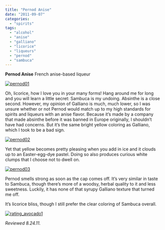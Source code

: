 ```yaml
---
title: "Pernod Anise"
date: "2011-09-07"
categories: 
  - "spirits"
tags: 
  - "alcohol"
  - "anise"
  - "galliano"
  - "licorice"
  - "liqueurs"
  - "pernod"
  - "sambuca"
---
```


**Pernod Anise** French anise-based liqueur

[![](http://s3.amazonaws.com/thegourmez-wpmedia/2011/09/pernod01.jpg "pernod01")](http://s3.amazonaws.com/thegourmez-wpmedia/2011/09/pernod01.jpg)

Oh, licorice, how I love you in your many forms! Hang around me for long and you will learn a little secret: Sambuca is my undoing. Absinthe is a close second. However, my opinion of Galliano is much, much lower, so I was unsure whether or not Pernod would match up to my high standards for spirits and liqueurs with an anise flavor. Because it’s made by a company that made absinthe before it was banned in Europe originally, I shouldn’t have had concerns. But it’s the same bright yellow coloring as Galliano, which I took to be a bad sign.

[![](http://s3.amazonaws.com/thegourmez-wpmedia/2011/09/pernod02.jpg "pernod02")](http://s3.amazonaws.com/thegourmez-wpmedia/2011/09/pernod02.jpg)

Yet that yellow becomes pretty pleasing when you add in ice and it clouds up to an Easter-egg-dye pastel. Doing so also produces curious white clumps that I choose not to dwell on.

[![](http://s3.amazonaws.com/thegourmez-wpmedia/2011/09/pernod03.jpg "pernod03")](http://s3.amazonaws.com/thegourmez-wpmedia/2011/09/pernod03.jpg)

Pernod smells strong as soon as the cap comes off. It’s very similar in taste to Sambuca, though there’s more of a woodsy, herbal quality to it and less sweetness. Luckily, it has none of that syrupy Galliano texture that turned me off.

It’s licorice bliss, though I still prefer the clear coloring of Sambuca overall.

[![](http://s3.amazonaws.com/thegourmez-wpmedia/2009/02/rating_avocado1.gif "rating_avocado1")](http://s3.amazonaws.com/thegourmez-wpmedia/2009/02/rating_avocado1.gif)

_Reviewed 8.24.11._
